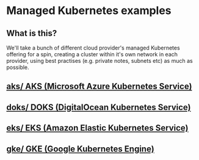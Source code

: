 # Managed Kubernetes examples

## What is this?

We'll take a bunch of different cloud provider's managed Kubernetes offering for a spin,
creating a cluster within it's own network in each provider, using best practises
(e.g. private notes, subnets etc) as much as possible.

## [aks/ AKS (Microsoft Azure Kubernetes Service)](gke/)

## [doks/ DOKS (DigitalOcean Kubernetes Service)](doks/)

## [eks/ EKS (Amazon Elastic Kubernetes Service)](eks/)

## [gke/ GKE (Google Kubernetes Engine)](gke/)
